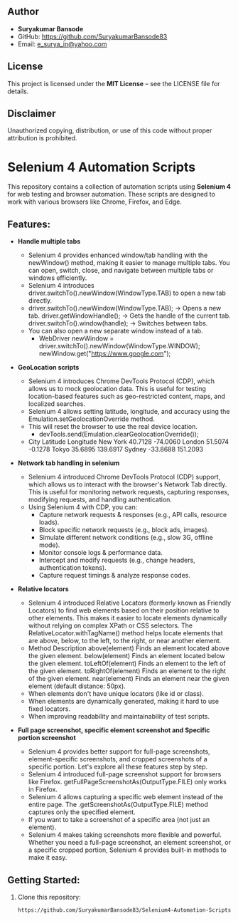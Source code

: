 ## Author
- **Suryakumar Bansode**
- GitHub: https://github.com/SuryakumarBansode83
- Email: e_surya_in@yahoo.com

## License
This project is licensed under the **MIT License** – see the LICENSE file for details.

## Disclaimer
Unauthorized copying, distribution, or use of this code without proper attribution is prohibited.

# Selenium 4 Automation Scripts

This repository contains a collection of automation scripts using **Selenium 4** for web testing and browser automation. These scripts are designed to work with various browsers like Chrome, Firefox, and Edge.

## Features:

- **Handle multiple tabs**
  - Selenium 4 provides enhanced window/tab handling with the newWindow() method, making it easier to manage multiple tabs. You can open, switch, close, and navigate between multiple tabs or windows efficiently.
  - Selenium 4 introduces driver.switchTo().newWindow(WindowType.TAB) to open a new tab directly.
  - driver.switchTo().newWindow(WindowType.TAB); → Opens a new tab.
    driver.getWindowHandle(); → Gets the handle of the current tab.
    driver.switchTo().window(handle); → Switches between tabs.
  - You can also open a new separate window instead of a tab.
    - WebDriver newWindow = driver.switchTo().newWindow(WindowType.WINDOW);
      newWindow.get("https://www.google.com");
    
- **GeoLocation scripts**
  - Selenium 4 introduces Chrome DevTools Protocol (CDP), which allows us to mock geolocation data. This is useful for testing location-based features such as geo-restricted content, maps, and localized searches.
  - Selenium 4 allows setting latitude, longitude, and accuracy using the Emulation.setGeolocationOverride method.
  - This will reset the browser to use the real device location.
    - devTools.send(Emulation.clearGeolocationOverride());
  - City	    Latitude	Longitude
    New York	40.7128	    -74.0060
    London	    51.5074	     -0.1278
    Tokyo	    35.6895	    139.6917
    Sydney	   -33.8688	    151.2093

- **Network tab handling in selenium**
  - Selenium 4 introduced Chrome DevTools Protocol (CDP) support, which allows us to interact with the browser's Network Tab directly. This is useful for monitoring network requests, capturing responses, modifying requests, and handling authentication.
  - Using Selenium 4 with CDP, you can:
    - Capture network requests & responses (e.g., API calls, resource loads). 
    - Block specific network requests (e.g., block ads, images). 
    - Simulate different network conditions (e.g., slow 3G, offline mode). 
    - Monitor console logs & performance data. 
    - Intercept and modify requests (e.g., change headers, authentication tokens). 
    - Capture request timings & analyze response codes.
    
- **Relative locators**
  - Selenium 4 introduced Relative Locators (formerly known as Friendly Locators) to find web elements based on their position relative to other elements. This makes it easier to locate elements dynamically without relying on complex XPath or CSS selectors. The RelativeLocator.withTagName() method helps locate elements that are above, below, to the left, to the right, or near another element.
  - Method	             Description
    above(element)	     Finds an element located above the given element.
    below(element)	     Finds an element located below the given element.
    toLeftOf(element)	 Finds an element to the left of the given element.
    toRightOf(element)	 Finds an element to the right of the given element.
    near(element)	     Finds an element near the given element (default distance: 50px).
  - When elements don't have unique locators (like id or class). 
  - When elements are dynamically generated, making it hard to use fixed locators. 
  - When improving readability and maintainability of test scripts.

- **Full page screenshot, specific element screenshot and Specific portion screenshot**
  - Selenium 4 provides better support for full-page screenshots, element-specific screenshots, and cropped screenshots of a specific portion. Let's explore all these features step by step.
  - Selenium 4 introduced full-page screenshot support for browsers like Firefox. getFullPageScreenshotAs(OutputType.FILE) only works in Firefox.
  - Selenium 4 allows capturing a specific web element instead of the entire page. The .getScreenshotAs(OutputType.FILE) method captures only the specified element.
  - If you want to take a screenshot of a specific area (not just an element).
  - Selenium 4 makes taking screenshots more flexible and powerful. Whether you need a full-page screenshot, an element screenshot, or a specific cropped portion, Selenium 4 provides built-in methods to make it easy.

## Getting Started:

1. Clone this repository:
   ```bash
   https://github.com/SuryakumarBansode83/Selenium4-Automation-Scripts.git
